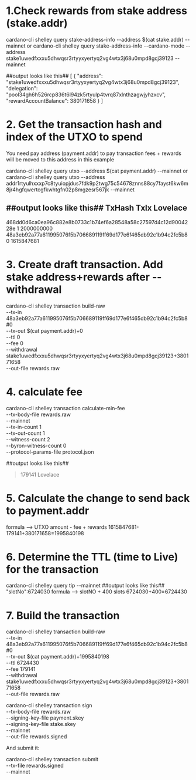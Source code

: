 # 1.Check rewards from stake address (stake.addr)

cardano-cli shelley query stake-address-info --address $(cat stake.addr) --mainnet
or
cardano-cli shelley query stake-address-info --cardano-mode --address stake1uwedfxxxu5dhwqsr3rtyyxyertyq2vg4wtx3j68u0mpd8gcj39123 --mainnet

##output looks like this##
[
    {
        "address": "stake1uwedfxxxu5dhwqsr3rtyyxyertyq2vg4wtx3j68u0mpd8gcj39123",
        "delegation": "pool34gh6h526rcp836t6l94zk5rtyulp4tvrq87xlnthzagwjyhzxcv",
        "rewardAccountBalance": 380171658
    }
]

# 2. Get the transaction hash and index of the UTXO to spend
You need pay address (payment.addr) to pay transaction fees + rewards will be moved to this address in this example

cardano-cli shelley query utxo --address $(cat payment.addr) --mainnet
or
cardano-cli shelley query utxo --address addr1rtyulhxxxp7c8tyuiopjdus7fdk9p2twg75c54678znns88cy7fayst6kw6m8jr4hgfqwertcgfkwhtgfn02p8mgzesr567jk --mainnet

##output looks like this##
                           TxHash                                 TxIx        Lovelace
----------------------------------------------------------------------------------------
468dd0d6ca0ea96c882e8b0733c1b74ef6a28548a58c27597d4c12d9004228e     1        2000000000
48a3eb92a77a611995076f5b706689119ff69d177e6f465db92c1b94c2fc5b8     0        1615847681

# 3. Create draft transaction. Add stake address+rewards after --withdrawal 
cardano-cli shelley transaction build-raw \
--tx-in 48a3eb92a77a611995076f5b706689119ff69d177e6f465db92c1b94c2fc5b8#0 \
--tx-out $(cat payment.addr)+0 \
--ttl 0 \
--fee 0 \
--withdrawal stake1uwedfxxxu5dhwqsr3rtyyxyertyq2vg4wtx3j68u0mpd8gcj39123+380171658 \
--out-file rewards.raw

# 4. calculate fee
cardano-cli shelley transaction calculate-min-fee \
--tx-body-file rewards.raw \
--mainnet \
--tx-in-count 1 \
--tx-out-count 1 \
--witness-count 2 \
--byron-witness-count 0 \
--protocol-params-file protocol.json

##output looks like this##
>179141 Lovelace

# 5. Calculate the change to send back to payment.addr
formula --> UTXO amount - fee + rewards 
1615847681-179141+380171658=1995840198

# 6. Determine the TTL (time to Live) for the transaction
cardano-cli shelley query tip --mainnet
##output looks like this##
"slotNo":6724030
formula --> slotNO + 400 slots 
6724030+400=6724430

# 7. Build the transaction
cardano-cli shelley transaction build-raw \
--tx-in 48a3eb92a77a611995076f5b706689119ff69d177e6f465db92c1b94c2fc5b8#0 \
--tx-out $(cat payment.addr)+1995840198 \
--ttl 6724430 \
--fee 179141 \
--withdrawal stake1uwedfxxxu5dhwqsr3rtyyxyertyq2vg4wtx3j68u0mpd8gcj39123+380171658 \
--out-file rewards.raw


cardano-cli shelley transaction sign \
--tx-body-file rewards.raw \
--signing-key-file payment.skey \
--signing-key-file stake.skey \
--mainnet \
--out-file rewards.signed


And submit it:

cardano-cli shelley transaction submit \
--tx-file rewards.signed \
--mainnet
